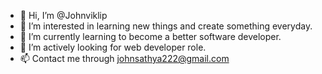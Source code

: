 - 👋 Hi, I’m @Johnviklip
- 👀 I’m interested in learning new things and create something everyday.
- 🌱 I’m currently learning to become a better software developer.
- 💞️ I’m actively looking for web developer role.
- 📫 Contact me through johnsathya222@gmail.com

<!---
Johnviklip/Johnviklip is a ✨ special ✨ repository because its `README.md` (this file) appears on your GitHub profile.
You can click the Preview link to take a look at your changes.
--->
